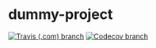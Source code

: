 # dummy-project

[![Travis (.com) branch](https://img.shields.io/travis/com/2105624/dummy-project/master?label=Build%20Master)](https://travis-ci.com/github/2105624/dummy-project)
[![Codecov branch](https://img.shields.io/codecov/c/github/2105624/dummy-project/master?label=Coverage%20Master)](https://app.codecov.io/gh/2105624/dummy-project)
